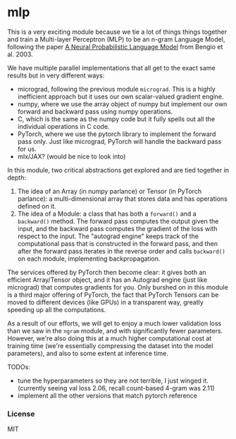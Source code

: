 # mlp

This is a very exciting module because we tie a lot of things things together and train a Multi-layer Perceptron (MLP) to be an n-gram Language Model, following the paper [A Neural Probabilistic Language Model](https://www.jmlr.org/papers/volume3/bengio03a/bengio03a.pdf) from Bengio et al. 2003.

We have multiple parallel implementations that all get to the exact same results but in very different ways:

- micrograd, following the previous module `micrograd`. This is a highly inefficient approach but it uses our own scalar-valued gradient engine.
- numpy, where we use the array object of numpy but implement our own forward and backward pass using numpy operations.
- C, which is the same as the numpy code but it fully spells out all the individual operations in C code.
- PyTorch, where we use the pytorch library to implement the forward pass only. Just like micrograd, PyTorch will handle the backward pass for us.
- mlx/JAX? (would be nice to look into)

In this module, two critical abstractions get explored and are tied together in depth:

1. The idea of an Array (in numpy parlance) or Tensor (in PyTorch parlance): a multi-dimensional array that stores data and has operations defined on it.
2. The idea of a Module: a class that has both a `forward()` and a `backward()` method. The forward pass computes the output given the input, and the backward pass computes the gradient of the loss with respect to the input. The "autograd engine" keeps track of the computational pass that is constructed in the forward pass, and then after the forward pass iterates in the reverse order and calls `backward()` on each module, implementing backpropagation.

The services offered by PyTorch then become clear: it gives both an efficient Array/Tensor object, and it has an Autograd engine (just like micrograd) that computes gradients for you. Only burshed on in this module is a third major offering of PyTorch, the fact that PyTorch Tensors can be moved to different devices (like GPUs) in a transparent way, greatly speeding up all the computations.

As a result of our efforts, we will get to enjoy a much lower validation loss than we saw in the `ngram` module, and with significantly fewer parameters. However, we're also doing this at a much higher computational cost at training time (we're essentially compressing the dataset into the model parameters), and also to some extent at inference time.

TODOs:

- tune the hyperparameters so they are not terrible, I just winged it. (currently seeing val loss 2.06, recall count-based 4-gram was 2.11)
- implement all the other versions that match pytorch reference

### License

MIT
